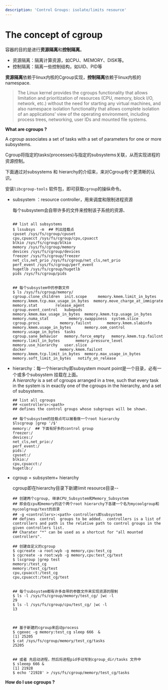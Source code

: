 ```yaml
---
description: 'Control Groups: isolate/limits resource'
---
```


# The concept of cgroup

容器的目的是进行**资源隔离**和**控制隔离**。

* 资源隔离：隔离计算资源，如CPU、MEMORY、DISK等。
* 控制隔离：隔离一些控制结构，如UID、PID等

 **资源隔离**依赖于linux内核的Cgroup实现，**控制隔离**依赖于linux内核的namespace.

> The Linux kernel provides the cgroups functionality that allows limitation and prioritization of resources \(CPU, memory, block I/O, network, etc.\) without the need for starting any virtual machines, and also namespace isolation functionality that allows complete isolation of an applications’ view of the operating environment, including process trees, networking, user IDs and mounted file systems.



**What are cgroups ?**

A _cgroup_ associates a set of tasks with a set of parameters for one or more subsystems.

Cgroup将指定的tasks\(processes\)与指定的subsystems关联，从而实现进程的资源控制。

下面通过对subsystems 和 hierarchy的介绍来，来对Cgroup有个更清晰的认识。

安装`libcgroup-tools` 软件包，即可获取`cgroup`的操纵命令。

* subsystem ：resource controller，用来调度和限制进程资源

  每个subsystem会自带许多的文件来控制该子系统的资源、

  ```text

  ## list all subsystems
  $ lssubsys  -m  ## 列出挂载点
  cpuset /sys/fs/cgroup/cpuset
  cpu,cpuacct /sys/fs/cgroup/cpu,cpuacct
  blkio /sys/fs/cgroup/blkio
  memory /sys/fs/cgroup/memory
  devices /sys/fs/cgroup/devices
  freezer /sys/fs/cgroup/freezer
  net_cls,net_prio /sys/fs/cgroup/net_cls,net_prio
  perf_event /sys/fs/cgroup/perf_event
  hugetlb /sys/fs/cgroup/hugetlb
  pids /sys/fs/cgroup/pids
  ​

  ## 每个subsystem中的参数文件
  $ ls /sys/fs/cgroup/memory/
  cgroup.clone_children  init.scope	    memory.kmem.limit_in_bytes	    memory.kmem.tcp.max_usage_in_bytes	memory.move_charge_at_immigrate  memory.stat		release_agent
  cgroup.event_control   kubepods		    memory.kmem.max_usage_in_bytes  memory.kmem.tcp.usage_in_bytes	memory.numa_stat		 memory.swappiness	system.slice
  cgroup.procs	       memory.failcnt	    memory.kmem.slabinfo	    memory.kmem.usage_in_bytes		memory.oom_control		 memory.usage_in_bytes	tasks
  cgroup.sane_behavior   memory.force_empty   memory.kmem.tcp.failcnt	    memory.limit_in_bytes		memory.pressure_level		 memory.use_hierarchy	user.slice
  docker		       memory.kmem.failcnt  memory.kmem.tcp.limit_in_bytes  memory.max_usage_in_bytes		memory.soft_limit_in_bytes	 notify_on_release

  ```

* hierarchy：每一个hierarchy即subsystem mount point是一个目录，必有一个或多个subsystem 挂载在上面。  
  A _hierarchy_ is a set of cgroups arranged in a tree, such that every task in the system is in exactly one of the cgroups in the hierarchy, and a set of subsystems.

  ```text
  ## list all cgroups
  ## <controllers>:<path>
  ## defines the control groups whose subgroups will be shown. 
 
  ## 每个subsystem的挂载点可以被看做一个root hierarchy
  $lscgroup |grep '/$'  
  memory:/  ## 下面有好多的control group
  freezer:/
  devices:/
  net_cls,net_prio:/
  perf_event:/
  pids:/
  cpuset:/
  blkio:/
  cpu,cpuacct:/
  hugetlb:/
  ```

* cgroup =  subsystem+ hierarchy 

  cgroup即在hierarchy目录下新建limit resource目录--

  ```text
  ## 创建两个cgroup, 继承CPU_Subsystem和Memory_Subsystem
  ## 即会在cpu和memory的这个两个root hierarchy下各建一个名为mycoolgroup和mycoolgroup/test的目录
  ## -g <controllers>:<path> controllers即subsystem
  ## defines  control  groups to be added.  controllers is a list of controllers and path is the relative path to control groups in the given controllers list.
  ## Charater "*" can be used as a shortcut for "all mounted controllers".

  ## 创建自定义的cgroup
  $ cgcreate -a root:wyb -g memory,cpu:test_cg    
  $ cgcreate -a root:wyb -g memory,cpu:test_cg/test
  $ lscgroup |grep test
  memory:/test_cg
  memory:/test_cg/test
  cpu,cpuacct:/test_cg
  cpu,cpuacct:/test_cg/test


  ## 每个subsystem都有许多自带的参数文件来实现资源的限制
  $ ls -l /sys/fs/cgroup/memory/test_cg/ |wc -l
  29
  $ ls -l /sys/fs/cgroup/cpu/test_cg/ |wc -l
  13
     

  ​
  ## 基于新建的cgroup来启动process
  $ cgexec -g memory:test_cg sleep 666  &
  [1] 25205
  $ cat /sys/fs/cgroup/memory/test_cg/tasks 
  25205


  ## 或者 先启动进程，然后将进程pid手动写到cgroup_dir/tasks 文件中
  $ sleeep 666 &
  [1] 21928
  $ echo '21928' > /sys/fs/cgroup/memory/test_cg/tasks
  ```

**How do I use cgroups ?**

